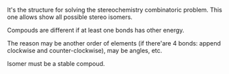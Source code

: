 It's the structure for solving the stereochemistry combinatoric problem. This one allows show all possible stereo isomers.

Compouds are different if at least one bonds has other energy.

The reason may be another order of elements (if there'are 4 bonds: append clockwise and counter-clockwise), may be angles, etc.

Isomer must be a stable compoud.
